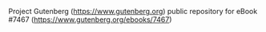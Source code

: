 Project Gutenberg (https://www.gutenberg.org) public repository for eBook #7467 (https://www.gutenberg.org/ebooks/7467)
